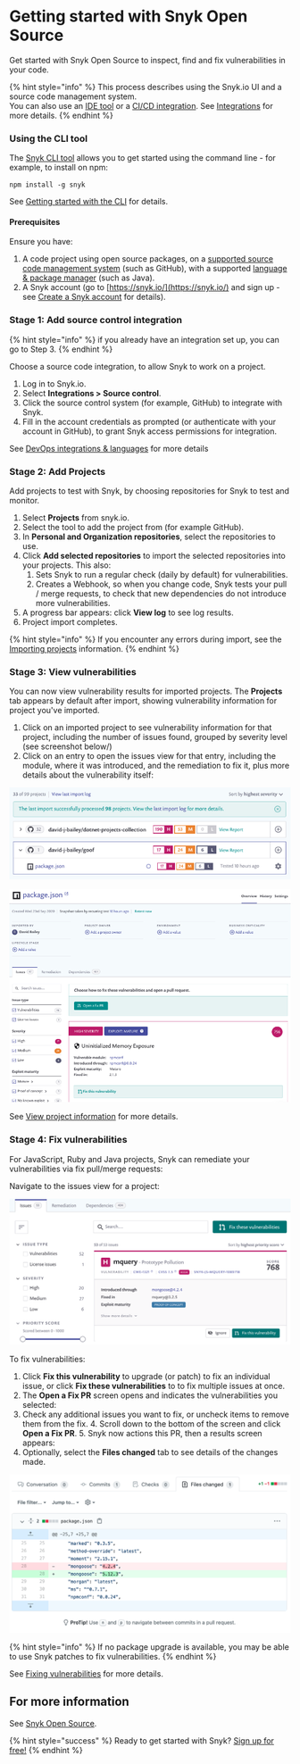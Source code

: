 # Getting started with Snyk Open Source

Get started with Snyk Open Source to inspect, find and fix vulnerabilities in your code.

{% hint style="info" %}
This process describes using the Snyk.io UI and a source code management system.  
You can also use an [IDE tool](integrations/ide-tools/) or a [CI/CD integration](integrations/ci-cd-integrations/). See [Integrations](integrations/) for more details.
{% endhint %}

### **Using the CLI tool**

The [Snyk CLI tool](snyk-cli/guides-for-our-cli/getting-started-with-the-cli/) allows you to get started using the command line - for example, to install on npm:

```text
npm install -g snyk
```

See [Getting started with the CLI](snyk-cli/guides-for-our-cli/getting-started-with-the-cli/) for details.

#### **Prerequisites**

Ensure you have:

1. A code project using open source packages, on a [supported source code management system](https://support.snyk.io/hc/en-us/sections/360001138098-Git-repository-SCM-integrations/) \(such as GitHub\), with a supported [language & package manager](https://support.snyk.io/hc/en-us/sections/360001087857-Language-package-manager-support/) \(such as Java\).
2. A Snyk account \(go to [https://snyk.io/](https://snyk.io/) and sign up - see [Create a Snyk account](getting-started/getting-started-snyk-products/) for details\).

### Stage 1: Add source control integration

{% hint style="info" %}
if you already have an integration set up, you can go to Step 3.
{% endhint %}

Choose a source code integration, to allow Snyk to work on a project.

1. Log in to Snyk.io.
2. Select **Integrations &gt; Source control**.
3. Click the source control system \(for example, GitHub\) to integrate with Snyk. 
4. Fill in the account credentials as prompted \(or authenticate with your account in GitHub\), to grant Snyk access permissions for integration.

See [DevOps integrations & languages](introducing-snyk/introduction-to-snyk/integrations-and-languages/) for more details

### Stage 2: Add Projects

Add projects to test with Snyk, by choosing repositories for Snyk to test and monitor.

1. Select **Projects** from snyk.io.
2. Select the tool to add the project from \(for example GitHub\).
3. In **Personal and Organization repositories**, select the repositories to use.
4. Click **Add selected repositories** to import the selected repositories into your projects. This also:
   1. Sets Snyk to run a regular check \(daily by default\) for vulnerabilities. 
   2. Creates a Webhook, so when you change code, Snyk tests your pull / merge requests, to check that new dependencies do not introduce more vulnerabilities. 
5. A progress bar appears: click **View log** to see log results. 
6. Project import completes.

{% hint style="info" %}
If you encounter any errors during import, see the [Importing projects](https://support.snyk.io/hc/en-us/sections/360000923478-Importing-projects/) information.
{% endhint %}

### Stage 3: View vulnerabilities

You can now view vulnerability results for imported projects. The **Projects** tab appears by default after import, showing vulnerability information for project you've imported.

1. Click on an imported project to see vulnerability information for that project, including the number of issues found, grouped by severity level \(see screenshot below\/)
2. Click on an entry to open the issues view for that entry, including the module, where it was introduced, and the remediation to fix it, plus more details about the vulnerability itself:

![](../../.gitbook/assets/view_vulns__overview.png)

![](../../.gitbook/assets/detailed-vuln-information%20%283%29%20%284%29%20%284%29%20%284%29%20%286%29%20%287%29%20%285%29%20%281%29.png)

See [View project information](getting-started/introduction-to-snyk-projects/view-project-information/) for more details.

### Stage 4: Fix vulnerabilities

For JavaScript, Ruby and Java projects, Snyk can remediate your vulnerabilities via fix pull/merge requests:

Navigate to the issues view for a project:

![Screenshot\_2021-04-09\_at\_17.35.25.png](../../.gitbook/assets/screenshot_2021-04-09_at_17.35.25.png)

To fix vulnerabilities:

1. Click **Fix this vulnerability** to upgrade \(or patch\) to fix an individual issue, or click **Fix these vulnerabilities** to to fix multiple issues at once.
2. The **Open a Fix PR** screen opens and indicates the vulnerabilities you selected:
3. Check any additional issues you want to fix, or uncheck items to remove them from the fix. 4. Scroll down to the bottom of the screen and click **Open a Fix PR**. 5. Snyk now actions this PR, then a results screen appears:
4. Optionally, select the **Files changed** tab to see details of the changes made.

![](../../.gitbook/assets/screenshot_2021-04-09_at_17.46.22.png)

{% hint style="info" %}
If no package upgrade is available, you may be able to use Snyk patches to fix vulnerabilities.
{% endhint %}

See [Fixing vulnerabilities](snyk-open-source/open-source-basics/fixing-vulnerabilities/) for more details.

## For more information

See [Snyk Open Source](snyk-open-source/).

{% hint style="success" %}
Ready to get started with Snyk? [Sign up for free!](https://snyk.io/login?cta=sign-up&loc=footer&page=support_docs_page)
{% endhint %}

